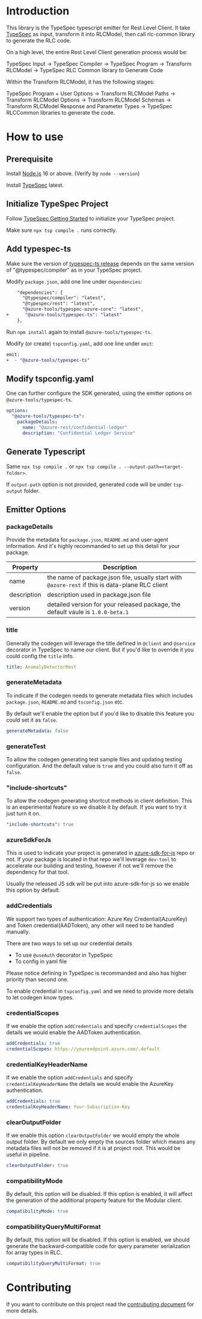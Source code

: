 # Introduction

This library is the TypeSpec typescript emitter for Rest Level Client. It take [TypeSpec](https://github.com/microsoft/typespec) as input, transform it into RLCModel, then call rlc-common library to generate the RLC code.

On a high level, the entire Rest Level Client generation process would be:

TypeSpec Input -> TypeSpec Compiler -> TypeSpec Program -> Transform RLCModel -> TypeSpec RLC Common library to Generate Code

Within the Transform RLCModel, it has the following stages:

TypeSpec Program + User Options -> Transform RLCModel Paths -> Transform RLCModel Options -> Transform RLCModel Schemas -> Transform RLCModel Response and Parameter Types -> TypeSpec RLCCommon libraries to generate the code.

# How to use

## Prerequisite

Install [Node.js](https://nodejs.org/en/download/) 16 or above. (Verify by `node --version`)

Install [TypeSpec](https://github.com/microsoft/typespec) latest.

## Initialize TypeSpec Project

Follow [TypeSpec Getting Started](https://github.com/microsoft/typespec#getting-started) to initialize your TypeSpec project.

Make sure `npx tsp compile .` runs correctly.

## Add typespec-ts

Make sure the version of [typespec-ts release](https://www.npmjs.com/package/@azure-tools/typespec-ts) depends on the same version of "@typespec/compiler" as in your TypeSpec project.

Modify `package.json`, add one line under `dependencies`:

```diff
    "dependencies": {
      "@typespec/compiler": "latest",
      "@typespec/rest": "latest",
      "@azure-tools/typespec-azure-core": "latest",
+      "@azure-tools/typespec-ts": "latest"
    },
```

Run `npm install` again to install `@azure-tools/typespec-ts`.

Modify (or create) `tspconfig.yaml`, add one line under `emit`:

```diff
emit:
+  - "@azure-tools/typespec-ts"
```

## Modify tspconfig.yaml

One can further configure the SDK generated, using the emitter options on `@azure-tools/typespec-ts`.

```yaml
options:
  "@azure-tools/typespec-ts":
    packageDetails:
      name: "@azure-rest/confidential-ledger"
      description: "Confidential Ledger Service"
```

## Generate Typescript

Same `npx tsp compile .` or `npx tsp compile . --output-path=<target-folder>`.

If `output-path` option is not provided, generated code will be under `tsp-output` folder.

## Emitter Options

### packageDetails

Provide the metadata for `package.json`, `README.md` and user-agent information. And it's highly recommanded to set up this detail for your package.

| Property    | Description                                                                                      |
| ----------- | ------------------------------------------------------------------------------------------------ |
| name        | the name of package.json file, usually start with `@azure-rest` if this is data-plane RLC client |
| description | description used in package.json file                                                            |
| version     | detailed version for your released package, the default vaule is `1.0.0-beta.1`                  |

### title

Generally the codegen will leverage the title defined in `@client` and `@service` decorator in TypeSpec to name our client. But if you'd like to override it you could config the `title` info.

```yaml
title: AnomalyDetectorRest
```

### generateMetadata

To indicate if the codegen needs to generate metadata files which includes `package.json`, `README.md` and `tsconfig.json` etc.

By default we'll enable the option but if you'd like to disable this feature you could set it as `false`.

```yaml
generateMetadata: false
```

### generateTest

To allow the codegen generating test sample files and updating testing configuration. And the default value is `true` and you could also turn it off as `false`.

### "include-shortcuts"

To allow the codegen generating shortcut methods in client definition. This is an experimental feature so we disable it by default. If you want to try it just turn it on.

```yaml
"include-shortcuts": true
```

### azureSdkForJs

This is used to indicate your project is generated in [azure-sdk-for-js](https://github.com/Azure/azure-sdk-for-js) repo or not. If your package is located in that repo we'll leverage `dev-tool` to accelerate our building and testing, however if not we'll remove the dependency for that tool.

Usually the released JS sdk will be put into azure-sdk-for-js so we enable this option by default.

### addCredentials

We support two types of authentication: Azure Key Credential(AzureKey) and Token credential(AADToken), any other will need to be handled manually.

There are two ways to set up our credential details

- To use `@useAuth` decorator in TypeSpec
- To config in yaml file

Please notice defining in TypeSpec is recommanded and also has higher priority than second one.

To enable credential in `tspconfig.yaml` and we need to provide more details to let codegen know types.

### credentialScopes

If we enable the option `addCredentials` and specify `credentialScopes` the details we would enable the AADToken authentication.

```yaml
addCredentials: true
credentialScopes: https://yourendpoint.azure.com/.default
```

### credentialKeyHeaderName

If we enable the option `addCredentials` and specify `credentialKeyHeaderName` the details we would enable the AzureKey authentication.

```yaml
addCredentials: true
credentialKeyHeaderName: Your-Subscription-Key
```

### clearOutputFolder

If we enable this option `clearOutputFolder` we would empty the whole output folder. By default we only empty the sources folder which means any metadata files will not be removed if it is at project root. This would be useful in pipeline.

```yaml
clearOutputFolder: true
```

### compatibilityMode

By default, this option will be disabled. If this option is enabled, it will affect the generation of the additional property feature for the Modular client.

```yaml
compatibilityMode: true
```

### compatibilityQueryMultiFormat

By default, this option will be disabled. If this option is enabled, we should generate the backward-compatible code for query parameter serialization for array types in RLC.

```yaml
compatibilityQueryMultiFormat: true
```

# Contributing

If you want to contribute on this project read the [contrubuting document](./CONTRIBUTING.md) for more details.
